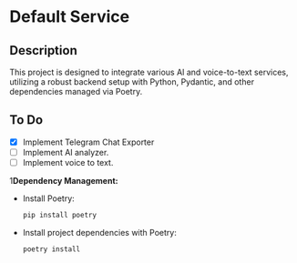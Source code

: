 # Default Service

## Description
This project is designed to integrate various AI and voice-to-text services, utilizing a robust backend setup with Python, Pydantic, and other dependencies managed via Poetry.

## To Do
- [X] Implement Telegram Chat Exporter
- [ ] Implement AI analyzer.
- [ ] Implement voice to text.

1**Dependency Management:**
   - Install Poetry:
     ```bash
     pip install poetry
     ```
   - Install project dependencies with Poetry:
     ```bash
     poetry install
     ```